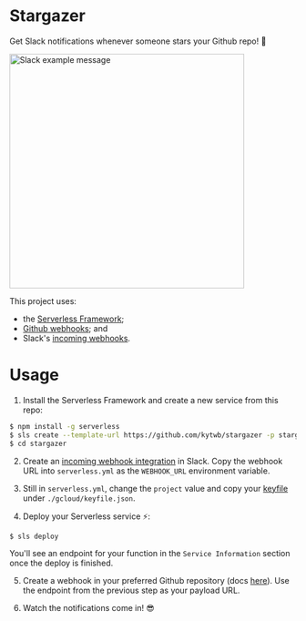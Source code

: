 # Stargazer

Get Slack notifications whenever someone stars your Github repo! 🌟

<img width="412" alt="Slack example message" src="https://user-images.githubusercontent.com/412895/50142225-264aae80-02dc-11e9-8a70-27df5f4bba37.jpeg">

This project uses:

- the [Serverless Framework](https://serverless.com/);
- [Github webhooks](https://developer.github.com/webhooks/); and
- Slack's [incoming webhooks](https://api.slack.com/incoming-webhooks).

# Usage

1. Install the Serverless Framework and create a new service from this repo:

  ```bash
  $ npm install -g serverless
  $ sls create --template-url https://github.com/kytwb/stargazer -p stargazer
  $ cd stargazer
  ```

2. Create an [incoming webhook integration](https://my.slack.com/services/new/incoming-webhook/) in Slack. Copy the webhook URL into `serverless.yml` as the `WEBHOOK_URL` environment variable.

3. Still in `serverless.yml`, change the `project` value and copy your [keyfile](https://serverless.com/framework/docs/providers/google/guide/credentials/) under `./gcloud/keyfile.json`.

4. Deploy your Serverless service ⚡️:

  ```bash
  $ sls deploy
  ```

  You'll see an endpoint for your function in the `Service Information` section once the deploy is finished.

5. Create a webhook in your preferred Github repository (docs [here](https://developer.github.com/webhooks/creating/)). Use the endpoint from the previous step as your payload URL.

6. Watch the notifications come in! 😎
